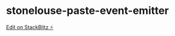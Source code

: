 # stonelouse-paste-event-emitter

[Edit on StackBlitz ⚡️](https://stackblitz.com/edit/stonelouse-paste-event-emitter)